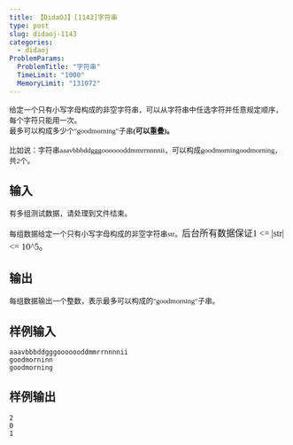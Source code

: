 ```yaml
---
title: 【DidaOJ】[1143]字符串
type: post
slug: didaoj-1143
categories:
  - didaoj
ProblemParams:
  ProblemTitle: "字符串"
  TimeLimit: "1000"
  MemoryLimit: "131072"
---
```


<p><span style="font-size: small"><span style="font-family: Verdana">给定一个只有小写字母构成的非空字符串，可以从字符串中任选字符并任意规定顺序，每个字符只能用一次。<br />
最多可以构成多少个&quot;goodmorning&quot;子串<strong>(可以重叠)。</strong><br />
<br />
比如说：字符串aaavbbbddgggooooooddmmrrnnnnii，可以构成goodmorningoodmorning，共2个。</span></span></p>

## 输入
<p><span style="font-family: Verdana"><span style="font-size: small">有多组测试数据，请处理到文件结束。</span></span></p>
<p><span style="font-size: small"><span style="font-family: Verdana">每组数据给定一个只有小写字母构成的非空字符串str。</span></span><font size="3" face="Verdana">后台所有数据保证1 &lt;= |str| &lt;= 10^5。</font></p>

## 输出
<p><span style="font-size: small"><span style="font-family: Verdana">每组数据输出一个整数，表示最多可以构成的&quot;goodmorning&quot;子串。</span></span></p>

## 样例输入
```
aaavbbbddgggooooooddmmrrnnnnii
goodmorninn
goodmorning
```


## 样例输出
```
2
0
1
```

